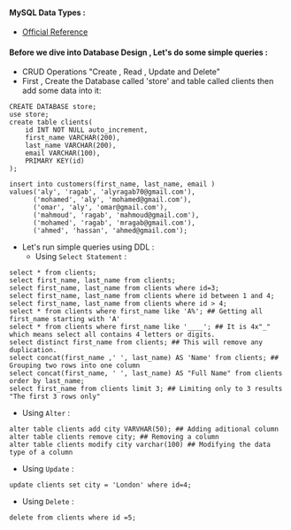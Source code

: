 #### MySQL Data Types :
- [Official Reference](https://dev.mysql.com/doc/refman/8.0/en/data-types.html)

#### Before we dive into Database Design , Let's do some simple queries :
- CRUD Operations "Create , Read , Update and Delete"
- First , Create the Database called 'store' and table called clients then add some data into it:
```
CREATE DATABASE store;
use store;
create table clients(
	id INT NOT NULL auto_increment,
    first_name VARCHAR(200),
    last_name VARCHAR(200),
    email VARCHAR(100),
    PRIMARY KEY(id)
);

insert into customers(first_name, last_name, email ) 
values('aly', 'ragab', 'alyragab70@gmail.com'),
      ('mohamed', 'aly', 'mohamed@gmail.com'),
      ('omar', 'aly', 'omar@gmail.com'),
      ('mahmoud', 'ragab', 'mahmoud@gmail.com'),
      ('mohamed', 'ragab', 'mragab@gmail.com'),
      ('ahmed', 'hassan', 'ahmed@gmail.com');
```
- Let's run simple queries using DDL :
  - Using `Select Statement` :

```
select * from clients;
select first_name, last_name from clients;
select first_name, last_name from clients where id=3;
select first_name, last_name from clients where id between 1 and 4;
select first_name, last_name from clients where id > 4;
select * from clients where first_name like 'A%'; ## Getting all first_name starting with 'A'
select * from clients where first_name like '____'; ## It is 4x"_" which means select all contains 4 letters or digits.
select distinct first_name from clients; ## This will remove any duplication.
select concat(first_name ,' ', last_name) AS 'Name' from clients; ## Grouping two rows into one column
select concat(first_name, ' ', last_name) AS "Full Name" from clients order by last_name;
select first_name from clients limit 3; ## Limiting only to 3 results "The first 3 rows only"
```

 - Using `Alter` :

```
alter table clients add city VARVHAR(50); ## Adding aditional column
alter table clients remove city; ## Removing a column
alter table clients modify city varchar(100) ## Modifying the data type of a column
```

 - Using `Update` :
```
update clients set city = 'London' where id=4;
```
 - Using `Delete` :
```
delete from clients where id =5;
```